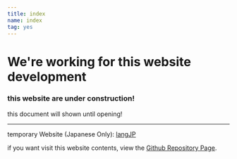 ```yaml
---
title: index
name: index
tag: yes
---
```



# We're working for this website development

### this website are under construction!

this document will shown until opening!

---

temporary Website (Japanese Only): [langJP](https://noteswiper.github.io/langJP/)

if you want visit this website contents, view the [Github Repository Page](https://github.com/NoteSwiper/noteswiper.github.io).